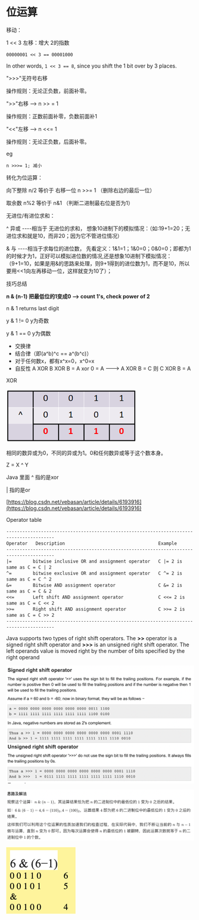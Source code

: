 # 位运算

移动：

1 << 3  左移：增大  2的指数

```
00000001 << 3 == 00001000
```

In other words, `1 << 3 == 8`, since you shift the 1 bit over by 3 places.



">>>"无符号右移

操作规则：无论正负数，前面补零。

">>"右移 --> n >> = 1

操作规则：正数前面补零，负数前面补1

"<<"左移 --> n <<= 1

操作规则：无论正负数，后面补零。



eg

```
n >>>= 1; 减小
```



转化为位运算：&#x20;

向下整除 n/2 等价于 右移一位 n >>= 1  （删除右边的最后一位）

取余数 n%2 等价于  n&1  （判断二进制最右位是否为1）



无进位/有进位求和：

^ 异或 ----相当于 无进位的求和， 想象10进制下的模拟情况：（如:19+1=20；无进位求和就是10，而非20；因为它不管进位情况）

& 与 ----相当于求每位的进位数， 先看定义：1&1=1；1&0=0；0&0=0；即都为1的时候才为1，正好可以模拟进位数的情况,还是想象10进制下模拟情况：（9+1=10，如果是用&的思路来处理，则9+1得到的进位数为1，而不是10，所以要用<<1向左再移动一位，这样就变为10了）；



技巧总结

**n & (n-1) 把最低位的1变成0 --> count 1's, check power of 2**

n & 1 returns last digit

y & 1 != 0   y为奇数

y & 1 == 0  y为偶数



* 交换律
* 结合律（即(a^b)^c == a^(b^c)）
* 对于任何数x，都有x^x=0，x^0=x
* 自反性 A XOR B XOR B = A xor 0 = A ---> A XOR B = C 则 C XOR B = A



XOR

![](<../../.gitbook/assets/image (35) (1).png>)

相同的数异或为0，不同的异或为1。0和任何数异或等于这个数本身。

Z = X ^ Y



Java 里面 ^ 指的是xor

\| 指的是or

[https://blog.csdn.net/vebasan/article/details/6193916](https://blog.csdn.net/vebasan/article/details/6193916)

Operator table



```
----------------------------------------------------------------------------------------
Operator   Description                                   Example
----------------------------------------------------------------------------------------
|=        bitwise inclusive OR and assignment operator   C |= 2 is same as C = C | 2
^=        bitwise exclusive OR and assignment operator   C ^= 2 is same as C = C ^ 2
&=        Bitwise AND assignment operator                C &= 2 is same as C = C & 2
<<=       Left shift AND assignment operator             C <<= 2 is same as C = C << 2
>>=       Right shift AND assignment operator            C >>= 2 is same as C = C >> 2  
----------------------------------------------------------------------------------------
```

Java supports two types of right shift operators. The **>>** operator is a signed right shift operator and **>>>** is an unsigned right shift operator. The left operands value is moved right by the number of bits specified by the right operand

![](<../../.gitbook/assets/image (19).png>)





![](<../../.gitbook/assets/image (17).png>)

![](<../../.gitbook/assets/image (18).png>)
